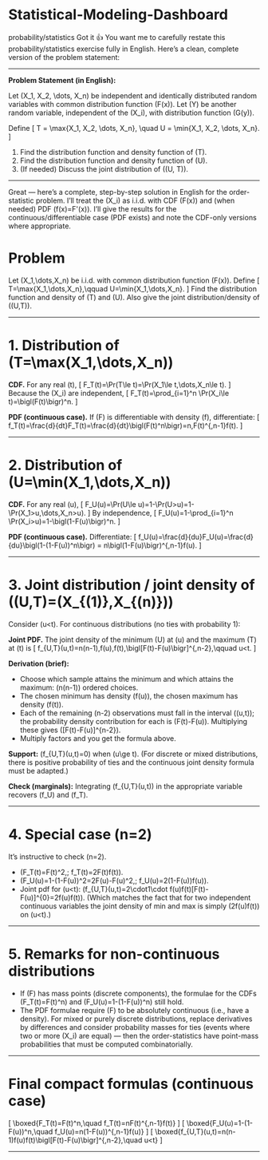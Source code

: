 # Statistical-Modeling-Dashboard
probability/statistics
Got it 👍 You want me to carefully restate this probability/statistics exercise fully in English. Here’s a clean, complete version of the problem statement:

---

**Problem Statement (in English):**

Let (X_1, X_2, \dots, X_n) be independent and identically distributed random variables with common distribution function (F(x)). Let (Y) be another random variable, independent of the (X_i), with distribution function (G(y)).

Define
[
T = \max{X_1, X_2, \dots, X_n}, \quad U = \min{X_1, X_2, \dots, X_n}.
]

1. Find the distribution function and density function of (T).
2. Find the distribution function and density function of (U).
3. (If needed) Discuss the joint distribution of ((U, T)).

---

Great — here’s a complete, step-by-step solution in English for the order-statistic problem. I’ll treat the (X_i) as i.i.d. with CDF (F(x)) and (when needed) PDF (f(x)=F'(x)). I’ll give the results for the continuous/differentiable case (PDF exists) and note the CDF-only versions where appropriate.

# Problem

Let (X_1,\dots,X_n) be i.i.d. with common distribution function (F(x)). Define
[
T=\max{X_1,\dots,X_n},\qquad U=\min{X_1,\dots,X_n}.
]
Find the distribution function and density of (T) and (U). Also give the joint distribution/density of ((U,T)).

---

# 1. Distribution of (T=\max(X_1,\dots,X_n))

**CDF.** For any real (t),
[
F_T(t)=\Pr(T\le t)=\Pr(X_1\le t,\dots,X_n\le t).
]
Because the (X_i) are independent,
[
F_T(t)=\prod_{i=1}^n \Pr(X_i\le t)=\bigl(F(t)\bigr)^n.
]

**PDF (continuous case).** If (F) is differentiable with density (f), differentiate:
[
f_T(t)=\frac{d}{dt}F_T(t)=\frac{d}{dt}\bigl(F(t)^n\bigr)=n,F(t)^{,n-1}f(t).
]

---

# 2. Distribution of (U=\min(X_1,\dots,X_n))

**CDF.** For any real (u),
[
F_U(u)=\Pr(U\le u)=1-\Pr(U>u)=1-\Pr(X_1>u,\dots,X_n>u).
]
By independence,
[
F_U(u)=1-\prod_{i=1}^n \Pr(X_i>u)=1-\bigl(1-F(u)\bigr)^n.
]

**PDF (continuous case).** Differentiate:
[
f_U(u)=\frac{d}{du}F_U(u)=\frac{d}{du}\bigl(1-(1-F(u))^n\bigr)
= n\bigl(1-F(u)\bigr)^{,n-1}f(u).
]

---

# 3. Joint distribution / joint density of ((U,T)=(X_{(1)},X_{(n)}))

Consider (u<t). For continuous distributions (no ties with probability 1):

**Joint PDF.** The joint density of the minimum (U) at (u) and the maximum (T) at (t) is
[
f_{U,T}(u,t)=n(n-1),f(u),f(t),\bigl[F(t)-F(u)\bigr]^{,n-2},\qquad u<t.
]

**Derivation (brief):**

* Choose which sample attains the minimum and which attains the maximum: (n(n-1)) ordered choices.
* The chosen minimum has density (f(u)), the chosen maximum has density (f(t)).
* Each of the remaining (n-2) observations must fall in the interval ((u,t)); the probability density contribution for each is (F(t)-F(u)). Multiplying these gives ([F(t)-F(u)]^{n-2}).
* Multiply factors and you get the formula above.

**Support:** (f_{U,T}(u,t)=0) when (u\ge t). (For discrete or mixed distributions, there is positive probability of ties and the continuous joint density formula must be adapted.)

**Check (marginals):** Integrating (f_{U,T}(u,t)) in the appropriate variable recovers (f_U) and (f_T).

---

# 4. Special case (n=2)

It’s instructive to check (n=2).

* (F_T(t)=F(t)^2,; f_T(t)=2F(t)f(t)).
* (F_U(u)=1-(1-F(u))^2=2F(u)-F(u)^2,; f_U(u)=2(1-F(u))f(u)).
* Joint pdf for (u<t): (f_{U,T}(u,t)=2\cdot1\cdot f(u)f(t)[F(t)-F(u)]^{0}=2f(u)f(t)). (Which matches the fact that for two independent continuous variables the joint density of min and max is simply (2f(u)f(t)) on (u<t).)

---

# 5. Remarks for non-continuous distributions

* If (F) has mass points (discrete components), the formulae for the CDFs (F_T(t)=F(t)^n) and (F_U(u)=1-(1-F(u))^n) still hold.
* The PDF formulae require (F) to be absolutely continuous (i.e., have a density). For mixed or purely discrete distributions, replace derivatives by differences and consider probability masses for ties (events where two or more (X_i) are equal) — then the order-statistics have point-mass probabilities that must be computed combinatorially.

---

# Final compact formulas (continuous case)

[
\boxed{F_T(t)=F(t)^n,\quad f_T(t)=nF(t)^{,n-1}f(t)}
]
[
\boxed{F_U(u)=1-(1-F(u))^n,\quad f_U(u)=n(1-F(u))^{,n-1}f(u)}
]
[
\boxed{f_{U,T}(u,t)=n(n-1)f(u)f(t)\bigl[F(t)-F(u)\bigr]^{,n-2},\quad u<t}
]

---



